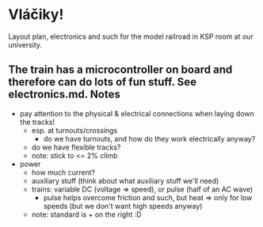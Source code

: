 Vláčiky!
========

Layout plan, electronics and such for the model railroad in KSP room at our university.

The train has a microcontroller on board and therefore can do lots of fun stuff. See electronics.md.
Notes
-----

- pay attention to the physical & electrical connections when laying down the tracks!
  - esp. at turnouts/crossings
    - do we have turnouts, and how do they work electrically anyway?
  - do we have flexible tracks?
  - note: stick to <= 2% climb
- power
  - how much current?
  - auxiliary stuff (think about what auxiliary stuff we'll need)
  - trains: variable DC (voltage => speed), or pulse (half of an AC wave)
    - pulse helps overcome friction and such, but heat => only for low speeds (but we don't want high speeds anyway)
  - note: standard is + on the right :D
